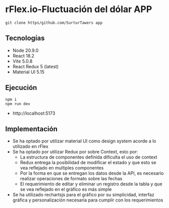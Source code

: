 # rFlex.io-Fluctuación del dólar APP
```shell
git clone https/github.com/SurturTawers app
```
## Tecnologías
* Node 20.9.0
* React 18.2
* Vite 5.0.8
* React Redux 5 (latest)
* Material UI 5.15

## Ejecución
```shell
npm i
npm run dev
```
* http://localhost:5173

## Implementación
* Se ha optado por utilizar material UI como design system acorde a lo utilizado en rFlex
* Se ha optado por utilizar Redux por sobre Context, esto por:
  * La estructura de componentes definida dificulta el uso de context
  * Redux entrega la posibilidad de modificar el estado y que esto se vea reflejado en multiples componentes
  * Por la forma en que se entregan los datos desde la API, es necesario realizar operaciones de formato sobre las fechas
  * El requerimiento de editar y eliminar un registro desde la tabla y que se vea reflejado en el gráfico es más simple
* Se ha utilizado rechartsjs para el gráfico por su simplicidad, interfaz gráfica y personalización necesaria para cumplir con los requerimientos
